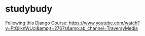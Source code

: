 # studybudy
Following this Django Course: https://www.youtube.com/watch?v=PtQiiknWUcI&amp;t=2767s&amp;ab_channel=TraversyMedia
